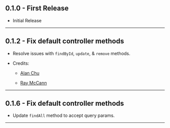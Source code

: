 ## 0.1.0 - First Release
* Initial Release

- - -

## 0.1.2 - Fix default controller methods

* Resolve issues with `findById`, `update`, & `remove` methods.

* Credits: 

  * [Alan Chu](https://github.com/thechutrain)
  
  * [Ray McCann](https://github.com/rmcc3)

- - -

## 0.1.6 - Fix default controller methods

* Update `findAll` method to accept query params.

- - -

